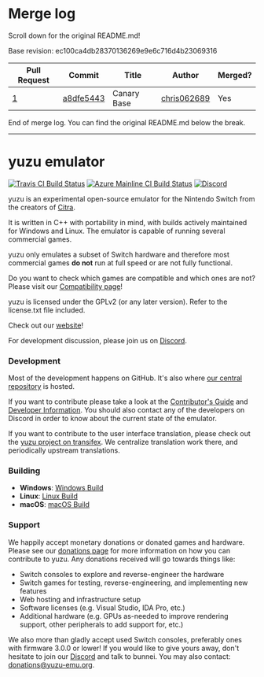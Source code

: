 # Merge log

Scroll down for the original README.md!

Base revision: ec100ca4db28370136269e9e6c716d4b23069316

|Pull Request|Commit|Title|Author|Merged?|
|----|----|----|----|----|
|[1](https://github.com/yuzu-emu/yuzu-canary/pull/1)|[a8dfe5443](https://github.com/yuzu-emu/yuzu-canary/pull/1/files/)|Canary Base|[chris062689](https://github.com/chris062689)|Yes|


End of merge log. You can find the original README.md below the break.

------

yuzu emulator
=============
[![Travis CI Build Status](https://travis-ci.com/yuzu-emu/yuzu.svg?branch=master)](https://travis-ci.com/yuzu-emu/yuzu)
[![Azure Mainline CI Build Status](https://dev.azure.com/yuzu-emu/yuzu/_apis/build/status/yuzu%20mainline?branchName=master)](https://dev.azure.com/yuzu-emu/yuzu/)
[![Discord](https://img.shields.io/discord/398318088170242053?color=%237289DA&label=yuzu&logo=discord&logoColor=white)](https://discord.com/invite/u77vRWY)

yuzu is an experimental open-source emulator for the Nintendo Switch from the creators of [Citra](https://citra-emu.org/).

It is written in C++ with portability in mind, with builds actively maintained for Windows and Linux. The emulator is capable of running several commercial games.

yuzu only emulates a subset of Switch hardware and therefore most commercial games **do not** run at full speed or are not fully functional.

Do you want to check which games are compatible and which ones are not? Please visit our [Compatibility page](https://yuzu-emu.org/game/)!

yuzu is licensed under the GPLv2 (or any later version). Refer to the license.txt file included.

Check out our [website](https://yuzu-emu.org/)!

For development discussion, please join us on [Discord](https://discord.com/invite/u77vRWY).

### Development

Most of the development happens on GitHub. It's also where [our central repository](https://github.com/yuzu-emu/yuzu) is hosted.

If you want to contribute please take a look at the [Contributor's Guide](https://github.com/yuzu-emu/yuzu/wiki/Contributing) and [Developer Information](https://github.com/yuzu-emu/yuzu/wiki/Developer-Information). You should also contact any of the developers on Discord in order to know about the current state of the emulator.

If you want to contribute to the user interface translation, please check out the [yuzu project on transifex](https://www.transifex.com/yuzu-emulator/yuzu). We centralize translation work there, and periodically upstream translations.

### Building

* __Windows__: [Windows Build](https://github.com/yuzu-emu/yuzu/wiki/Building-For-Windows)
* __Linux__: [Linux Build](https://github.com/yuzu-emu/yuzu/wiki/Building-For-Linux)
* __macOS__: [macOS Build](https://github.com/yuzu-emu/yuzu/wiki/Building-for-macOS)


### Support
We happily accept monetary donations or donated games and hardware. Please see our [donations page](https://yuzu-emu.org/donate/) for more information on how you can contribute to yuzu. Any donations received will go towards things like:
* Switch consoles to explore and reverse-engineer the hardware
* Switch games for testing, reverse-engineering, and implementing new features
* Web hosting and infrastructure setup
* Software licenses (e.g. Visual Studio, IDA Pro, etc.)
* Additional hardware (e.g. GPUs as-needed to improve rendering support, other peripherals to add support for, etc.)

We also more than gladly accept used Switch consoles, preferably ones with firmware 3.0.0 or lower! If you would like to give yours away, don't hesitate to join our [Discord](https://discord.gg/VXqngT3) and talk to bunnei. You may also contact: donations@yuzu-emu.org.
